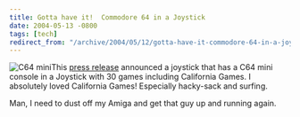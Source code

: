 ```yaml
---
title: Gotta have it!  Commodore 64 in a Joystick
date: 2004-05-13 -0800
tags: [tech]
redirect_from: "/archive/2004/05/12/gotta-have-it-commodore-64-in-a-joystick.aspx/"
---
```


![C64 mini](/images/tlp_joystick_front.gif)This [press
release](http://www.tulip.com/news/article.asp?nid=147) announced a
joystick that has a C64 mini console in a Joystick with 30 games
including California Games. I absolutely loved California Games!
Especially hacky-sack and surfing.

Man, I need to dust off my Amiga and get that guy up and running again.


